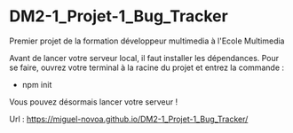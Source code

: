 # DM2-1_Projet-1_Bug_Tracker
 Premier projet de la formation développeur multimedia à l'Ecole Multimedia

Avant de lancer votre serveur local, il faut installer les dépendances. Pour se faire, ouvrez votre terminal à la racine du projet et entrez la commande :

 - npm init

Vous pouvez désormais lancer votre serveur !


Url : https://miguel-novoa.github.io/DM2-1_Projet-1_Bug_Tracker/
